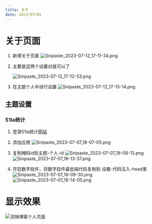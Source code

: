 ```yaml
---
title: 关于
date: 2023/07/05
---
```

# 关于页面
1. 新增关于页面
   ![Snipaste_2023-07-12_17-11-34.png](https://shyblog.oss-cn-beijing.aliyuncs.com/img/Snipaste_2023-07-12_17-11-34.png)
2. 主要是这两个设置对就可以了

   ![Snipaste_2023-07-12_17-12-53.png](https://shyblog.oss-cn-beijing.aliyuncs.com/img/Snipaste_2023-07-12_17-12-53.png)
3. 在主题个人中进行设置
   ![Snipaste_2023-07-12_17-13-14.png](https://shyblog.oss-cn-beijing.aliyuncs.com/img/Snipaste_2023-07-12_17-13-14.png)
## 主题设置
### 51la统计
1. 登录51la统计[网站](https://v6.51.la/)
2. 添加应用
   ![Snipaste_2023-07-07_18-07-05.png](https://shyblog.oss-cn-beijing.aliyuncs.com/img/Snipaste_2023-07-07_18-07-05.png)
3. 复制掩码id到主题-个人-id
   ![Snipaste_2023-07-07_18-08-13.png](https://shyblog.oss-cn-beijing.aliyuncs.com/img/Snipaste_2023-07-07_18-08-13.png)
   ![Snipaste_2023-07-07_18-13-37.png](https://shyblog.oss-cn-beijing.aliyuncs.com/img/Snipaste_2023-07-07_18-13-37.png)

4. 开启数字挂件，将数字挂件最低端代码复制到 设置-代码注入-head里
   ![Snipaste_2023-07-07_18-09-30.png](https://shyblog.oss-cn-beijing.aliyuncs.com/img/Snipaste_2023-07-07_18-09-30.png)
   ![Snipaste_2023-07-07_18-14-05.png](https://shyblog.oss-cn-beijing.aliyuncs.com/img/Snipaste_2023-07-07_18-14-05.png)
# 显示效果
![流殃博客个人页面](https://shyblog.oss-cn-beijing.aliyuncs.com/img/Snipaste_2023-07-10_11-43-54.world.png)
